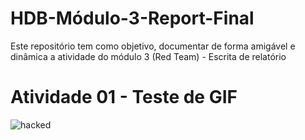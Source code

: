 # HDB-Módulo-3-Report-Final
Este repositório tem como objetivo, documentar de forma amigável e dinâmica a atividade do módulo 3 (Red Team) - Escrita de relatório

# Atividade 01 - Teste de GIF

![hacked](C:\Users\Dev-SF\Documents\VSCodeProjects\HDB-M3-Report-Final\gifs\hacked.gif)
